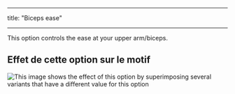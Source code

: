 - - -
title: "Biceps ease"
- - -

This option controls the ease at your upper arm/biceps.

## Effet de cette option sur le motif

![This image shows the effect of this option by superimposing several variants that have a different value for this option](bent_bicepsease_sample.svg "Effect of this option on the pattern")

